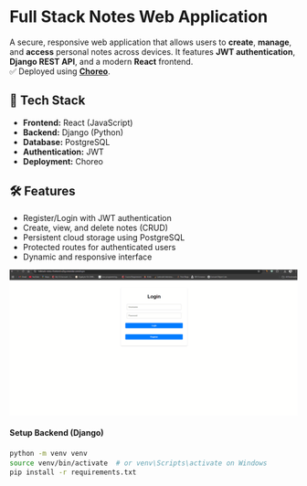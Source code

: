 # Full Stack Notes Web Application

A secure, responsive web application that allows users to **create**, **manage**, and **access** personal notes across devices. It features **JWT authentication**, **Django REST API**, and a modern **React** frontend.  
✅ Deployed using **[Choreo](https://wso2.com/choreo/)**.

## 🚀 Tech Stack

- **Frontend:** React (JavaScript)
- **Backend:** Django (Python)
- **Database:** PostgreSQL
- **Authentication:** JWT
- **Deployment:** Choreo

## 🛠️ Features

- Register/Login with JWT authentication
- Create, view, and delete notes (CRUD)
- Persistent cloud storage using PostgreSQL
- Protected routes for authenticated users
- Dynamic and responsive interface

![Demo](./Demo.gif)

#### Setup Backend (Django)

```bash
python -m venv venv
source venv/bin/activate  # or venv\Scripts\activate on Windows
pip install -r requirements.txt
